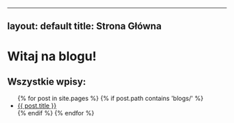 
---
layout: default
title: Strona Główna
---
# Witaj na blogu!

## Wszystkie wpisy:

<ul>
{% for post in site.pages %}
  {% if post.path contains 'blogs/' %}
    <li><a href="{{ post.url }}">{{ post.title }}</a></li>
  {% endif %}
{% endfor %}
</ul>
